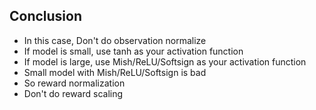 ## Conclusion
* In this case, Don't do observation normalize
* If model is small, use tanh as your activation function
* If model is large, use Mish/ReLU/Softsign as your activation function
* Small model with Mish/ReLU/Softsign is bad
* So reward normalization
* Don't do reward scaling
